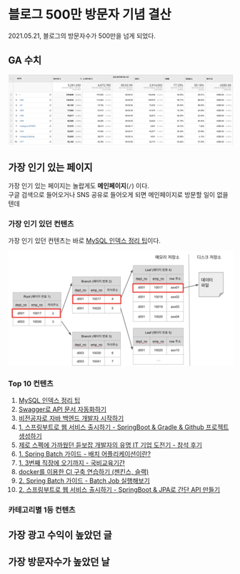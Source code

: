 # 블로그 500만 방문자 기념 결산

2021.05.21, 블로그의 방문자수가 500만을 넘게 되었다.  

## GA 수치

![ga-total](./images/ga-total.png)

## 가장 인기 있는 페이지

가장 인기 있는 페이지는 놀랍게도 **메인페이지**(`/`) 이다.  
구글 검색으로 들어오거나 SNS 공유로 들어오게 되면 메인페이지로 방문할 일이 없을텐데 

### 가장 인기 있던 컨텐츠

가장 인기 있던 컨텐츠는 바로 [MySQL 인덱스 정리 팁](https://jojoldu.tistory.com/243)이다.  

![index](./images/index.png)

### Top 10 컨텐츠

1. [MySQL 인덱스 정리 팁](https://jojoldu.tistory.com/243)
2. [Swagger로 API 문서 자동화하기](https://jojoldu.tistory.com/31)
3. [비전공자로 자바 백엔드 개발자 시작하기](https://jojoldu.tistory.com/505)
4. [1. 스프링부트로 웹 서비스 출시하기 - SpringBoot & Gradle & Github 프로젝트 생성하기](https://jojoldu.tistory.com/250)
5. [제로 스펙에 가까웠던 듣보잡 개발자의 유명 IT 기업 도전기 - 참석 후기](https://jojoldu.tistory.com/280)
6. [1. Spring Batch 가이드 - 배치 어플리케이션이란?](https://jojoldu.tistory.com/324)
7. [1. 3번째 직장에 오기까지 - 국비교육기간](https://jojoldu.tistory.com/277)
8. [docker를 이용한 CI 구축 연습하기 (젠킨스, 슬랙)](https://jojoldu.tistory.com/139)
9. [2. Spring Batch 가이드 - Batch Job 실행해보기
](https://jojoldu.tistory.com/325)
10. [2. 스프링부트로 웹 서비스 출시하기 - SpringBoot & JPA로 간단 API 만들기](https://jojoldu.tistory.com/251)

### 카테고리별 1등 컨텐츠


## 가장 광고 수익이 높았던 글

## 가장 방문자수가 높았던 날

